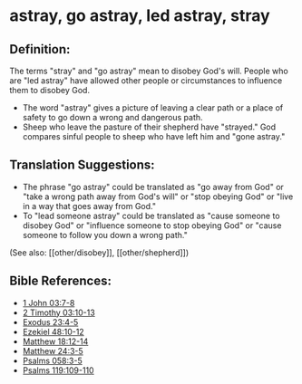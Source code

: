 # astray, go astray, led astray, stray #

## Definition: ##

The terms "stray" and "go astray" mean to disobey God's will. People who are "led astray" have allowed other people or circumstances to influence them to disobey God.

* The word "astray" gives a picture of leaving a clear path or a place of safety to go down a wrong and dangerous path.
* Sheep who leave the pasture of their shepherd have "strayed." God compares sinful people to sheep who have left him and "gone astray."

## Translation Suggestions: ##

* The phrase "go astray" could be translated as "go away from God" or "take a wrong path away from God's will" or "stop obeying God" or "live in a way that goes away from God."
* To "lead someone astray" could be translated as "cause someone to disobey God" or "influence someone to stop obeying God" or "cause someone to follow you down a wrong path." 

(See also: [[other/disobey]], [[other/shepherd]])

## Bible References: ##

* [1 John 03:7-8](en/tn/1jn/help/03/07)
* [2 Timothy 03:10-13](en/tn/2ti/help/03/10)
* [Exodus 23:4-5](en/tn/exo/help/23/04)
* [Ezekiel 48:10-12](en/tn/ezk/help/48/10)
* [Matthew 18:12-14](en/tn/mat/help/18/12)
* [Matthew 24:3-5](en/tn/mat/help/24/03)
* [Psalms 058:3-5](en/tn/psa/help/58/03)
* [Psalms 119:109-110](en/tn/psa/help/119/109)